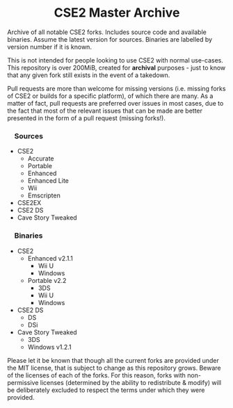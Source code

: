 <h1 align="center">CSE2 Master Archive</h1>

Archive of all notable CSE2 forks. Includes source code and available binaries. Assume the latest version for sources. Binaries are labelled by version number if it is known.

This is not intended for people looking to use CSE2 with normal use-cases. This repository is over 200MiB, created for **archival** purposes - just to know that any given fork still exists in the event of a takedown.

Pull requests are more than welcome for missing versions (i.e. missing forks of CSE2 or builds for a specific platform), of which there are many. As a matter of fact, pull requests are preferred over issues in most cases, due to the fact that most of the relevant issues that can be made are better presented in the form of a pull request (missing forks!).

<h3>&ensp;&ensp;Sources</h3>

- CSE2
	- Accurate
	- Portable
	- Enhanced
	- Enhanced Lite
	- Wii
	- Emscripten
- CSE2EX
- CSE2 DS
- Cave Story Tweaked

<h3>&ensp;&ensp;Binaries</h3>

- CSE2
	- Enhanced v2.1.1
		- Wii U
		- Windows
	- Portable v2.2
		- 3DS
		- Wii U
		- Windows
- CSE2 DS
	- DS
	- DSi
- Cave Story Tweaked
	- 3DS
	- Windows v1.2.1

Please let it be known that though all the current forks are provided under the MIT license, that is subject to change as this repository grows. Beware of the licenses of each of the forks. For this reason, forks with non-permissive licenses (determined by the ability to redistribute & modify) will be deliberately excluded to respect the terms under which they were provided.
